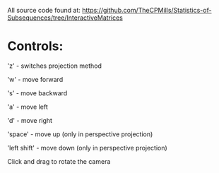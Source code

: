 All source code found at: https://github.com/TheCPMills/Statistics-of-Subsequences/tree/InteractiveMatrices

# Controls:

'z' - switches projection method

'w' - move forward

's' - move backward

'a' - move left

'd' - move right

'space' - move up (only in perspective projection)

'left shift' - move down (only in perspective projection)

Click and drag to rotate the camera
